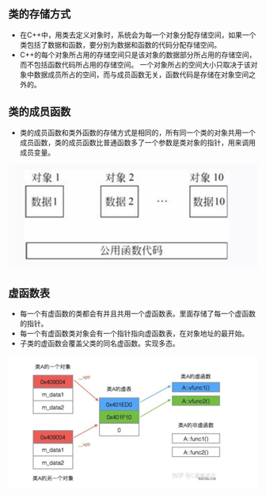 
## 类的存储方式
- 在C++中，用类去定义对象时，系统会为每一个对象分配存储空间，如果一个类包括了数据和函数，要分别为数据和函数的代码分配存储空间。
- C++的每个对象所占用的存储空间只是该对象的数据部分所占用的存储空间，而不包括函数代码所占用的存储空间。
一个对象所占的空间大小只取决于该对象中数据成员所占的空间，而与成员函数无关，函数代码是存储在对象空间之外的。 

## 类的成员函数
- 类的成员函数和类外函数的存储方式是相同的，所有同一个类的对象共用一个成员函数，类的成员函数比普通函数多了一个参数是类对象的指针，用来调用成员变量。

![avatar](./1.PNG)

## 虚函数表

- 每一个有虚函数的类都会有并且共用一个虚函数表。里面存储了每一个虚函数的指针。
- 每一个有虚函数类对象会有一个指针指向虚函数表，在对象地址的最开始。
- 子类的虚函数会覆盖父类的同名虚函数。实现多态。

![avatar](./2.PNG)

